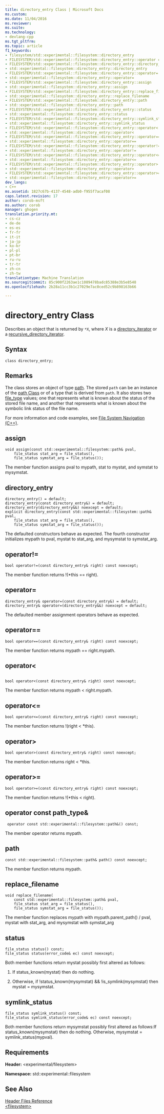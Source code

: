 ```yaml
---
title: directory_entry Class | Microsoft Docs
ms.custom: 
ms.date: 11/04/2016
ms.reviewer: 
ms.suite: 
ms.technology:
- devlang-cpp
ms.tgt_pltfrm: 
ms.topic: article
f1_keywords:
- filesystem/std::experimental::filesystem::directory_entry
- FILESYSTEM/std::experimental::filesystem::directory_entry::operator const std::experimental::filesystem::path &
- FILESYSTEM/std::experimental::filesystem::directory_entry::directory_entry
- std::experimental::filesystem::directory_entry::directory_entry
- FILESYSTEM/std::experimental::filesystem::directory_entry::operator=
- std::experimental::filesystem::directory_entry::operator=
- FILESYSTEM/std::experimental::filesystem::directory_entry::assign
- std::experimental::filesystem::directory_entry::assign
- FILESYSTEM/std::experimental::filesystem::directory_entry::replace_filename
- std::experimental::filesystem::directory_entry::replace_filename
- FILESYSTEM/std::experimental::filesystem::directory_entry::path
- std::experimental::filesystem::directory_entry::path
- FILESYSTEM/std::experimental::filesystem::directory_entry::status
- std::experimental::filesystem::directory_entry::status
- FILESYSTEM/std::experimental::filesystem::directory_entry::symlink_status
- std::experimental::filesystem::directory_entry::symlink_status
- FILESYSTEM/std::experimental::filesystem::directory_entry::operator<
- std::experimental::filesystem::directory_entry::operator<
- FILESYSTEM/std::experimental::filesystem::directory_entry::operator==
- std::experimental::filesystem::directory_entry::operator==
- FILESYSTEM/std::experimental::filesystem::directory_entry::operator!=
- std::experimental::filesystem::directory_entry::operator!=
- FILESYSTEM/std::experimental::filesystem::directory_entry::operator<=
- std::experimental::filesystem::directory_entry::operator<=
- FILESYSTEM/std::experimental::filesystem::directory_entry::operator>
- std::experimental::filesystem::directory_entry::operator>
- FILESYSTEM/std::experimental::filesystem::directory_entry::operator>=
- std::experimental::filesystem::directory_entry::operator>=
dev_langs:
- C++
ms.assetid: 1827c67b-4137-4548-adb0-f955f7acaf08
caps.latest.revision: 17
author: corob-msft
ms.author: corob
manager: ghogen
translation.priority.mt:
- cs-cz
- de-de
- es-es
- fr-fr
- it-it
- ja-jp
- ko-kr
- pl-pl
- pt-br
- ru-ru
- tr-tr
- zh-cn
- zh-tw
translationtype: Machine Translation
ms.sourcegitcommit: 85c900f2263ae1c1089478badc85388e3b5e8548
ms.openlocfilehash: 2b28a11cc3b1c27029e7ac0ced52c9b898163b66

---
```

# directory_entry Class
Describes an object that is returned by `*X`, where *X* is a [directory_iterator](../standard-library/directory-iterator-class.md) or a [recursive_directory_iterator](../standard-library/recursive-directory-iterator-class.md).  
  
## Syntax  
  
```  
class directory_entry;  
```  
  
## Remarks  
 The class stores an object of type [path](../standard-library/path-class.md). The stored `path` can be an instance of the [path Class](../standard-library/path-class.md) or of a type that is derived from `path`. It also stores two [file_type](../standard-library/filesystem-enumerations.md#filesystem__file_type) values; one that represents what is known about the status of the stored file name, and another that represents what is known about the symbolic link status of the file name.  
  
 For more information and code examples, see [File System Navigation (C++)](../standard-library/file-system-navigation.md).  
  
## assign  
  
```  
void assign(const std::experimental::filesystem::path& pval,  
    file_status stat_arg = file_status(),  
    file_status symstat_arg = file_status());
```  
  
 The member function assigns pval to mypath, stat to mystat, and symstat to mysymstat.  
  
## directory_entry  
  
```  
directory_entry() = default;  
directory_entry(const directory_entry&) = default;  
directory_entry(directory_entry&&) noexcept = default;  
explicit directory_entry(const std::experimental::filesystem::path& pval,  
    file_status stat_arg = file_status(),  
    file_status symstat_arg = file_status());
```  
  
 The defaulted constructors behave as expected. The fourth constructor initializes mypath to pval, mystat to stat_arg, and mysymstat to symstat_arg.  
  
## operator!=  
  
```  
bool operator!=(const directory_entry& right) const noexcept;  
```  
  
 The member function returns !(*this == right).  
  
## operator=  
  
```  
directory_entry& operator=(const directory_entry&) = default;  
directory_entry& operator=(directory_entry&&) noexcept = default;  
```  
  
 The defaulted member assignment operators behave as expected.  
  
## operator==  
  
```  
bool operator==(const directory_entry& right) const noexcept;  
```  
  
 The member function returns mypath == right.mypath.  
  
## operator<  
  
```  
 
bool operator<(const directory_entry& right) const noexcept;  
```  
  
 The member function returns mypath < right.mypath.  
  
## operator<=  
  
```  
bool operator<=(const directory_entry& right) const noexcept;  
```  
  
 The member function returns !(right \< *this).  
  
## operator>  
  
```  
bool operator>(const directory_entry& right) const noexcept;  
```  
  
 The member function returns right \< *this.  
  
## operator>=  
  
```  
bool operator>=(const directory_entry& right) const noexcept;  
```  
  
 The member function returns !(*this < right).  
  
## operator const path_type&  
  
``` 
 operator const std::experimental::filesystem::path&() const; 
```  
  
 The member operator returns mypath.  
  
## path  
  
```  
const std::experimental::filesystem::path& path() const noexcept;  
```  
  
 The member function returns mypath.  
  
## replace_filename  
  
```  
void replace_filename(
    const std::experimental::filesystem::path& pval,  
    file_status stat_arg = file_status(),  
    file_status symstat_arg = file_status());
```  
  
 The member function replaces mypath with mypath.parent_path() / pval, mystat with stat_arg, and mysymstat with symstat_arg  
  
## status  
  
```  
file_status status() const; 
file_status status(error_code& ec) const noexcept;  
```  
  
 Both member functions return mystat possibly first altered as follows:  
  
1.  If status_known(mystat) then do nothing.  
  
2.  Otherwise, if !status_known(mysymstat) && !is_symlink(mysymstat) then mystat = mysymstat.  
  
## symlink_status  
  
```  
file_status symlink_status() const; 
file_status symlink_status(error_code& ec) const noexcept;  
```  
  
 Both member functions return mysymstat possibly first altered as follows:If status_known(mysymstat) then do nothing. Otherwise, mysymstat = symlink_status(mypval).  
  
## Requirements  
 **Header:** \<experimental/filesystem>  
  
 **Namespace:** std::experimental::filesystem  
  
## See Also  
 [Header Files Reference](../standard-library/cpp-standard-library-header-files.md)   
 [\<filesystem>](../standard-library/filesystem.md)




<!--HONumber=Jan17_HO1-->


